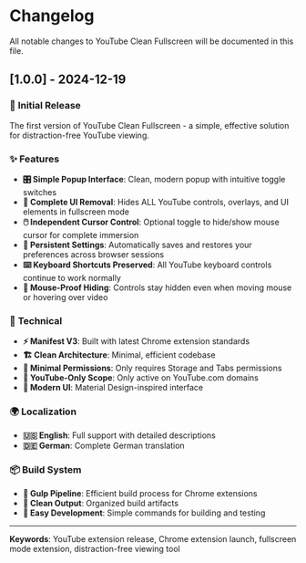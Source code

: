 # Changelog

All notable changes to YouTube Clean Fullscreen will be documented in this file.

## [1.0.0] - 2024-12-19

### 🎉 **Initial Release**

The first version of YouTube Clean Fullscreen - a simple, effective solution for distraction-free YouTube viewing.

### ✨ **Features**
- **🎛️ Simple Popup Interface**: Clean, modern popup with intuitive toggle switches
- **🎪 Complete UI Removal**: Hides ALL YouTube controls, overlays, and UI elements in fullscreen mode
- **🖱️ Independent Cursor Control**: Optional toggle to hide/show mouse cursor for complete immersion
- **💾 Persistent Settings**: Automatically saves and restores your preferences across browser sessions
- **⌨️ Keyboard Shortcuts Preserved**: All YouTube keyboard controls continue to work normally
- **🚫 Mouse-Proof Hiding**: Controls stay hidden even when moving mouse or hovering over video

### 🔧 **Technical**
- **⚡ Manifest V3**: Built with latest Chrome extension standards
- **🏗️ Clean Architecture**: Minimal, efficient codebase
- **🔐 Minimal Permissions**: Only requires Storage and Tabs permissions
- **🎯 YouTube-Only Scope**: Only active on YouTube.com domains
- **📱 Modern UI**: Material Design-inspired interface

### 🌍 **Localization**
- **🇺🇸 English**: Full support with detailed descriptions
- **🇩🇪 German**: Complete German translation

### 📦 **Build System**
- **🔨 Gulp Pipeline**: Efficient build process for Chrome extensions
- **📁 Clean Output**: Organized build artifacts
- **🚀 Easy Development**: Simple commands for building and testing

---

**Keywords**: YouTube extension release, Chrome extension launch, fullscreen mode extension, distraction-free viewing tool
